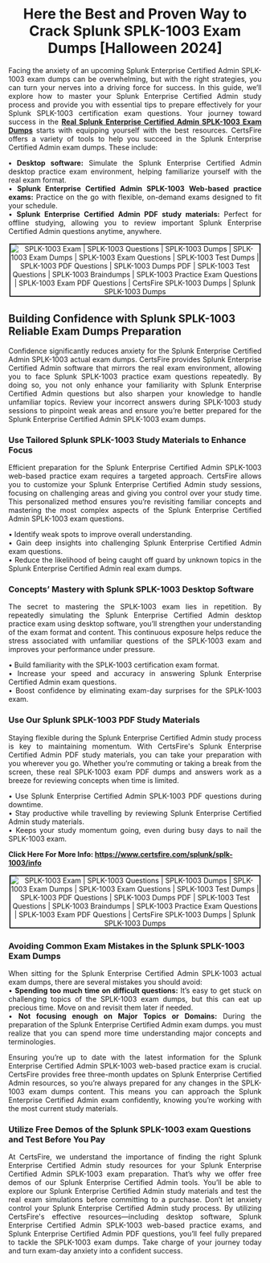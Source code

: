 <h1 style="text-align: center;"><strong>Here the Best and Proven Way to Crack Splunk SPLK-1003 Exam Dumps [Halloween 2024]</strong></h1>

<p style="text-align: justify;">Facing the anxiety of an upcoming Splunk Enterprise Certified Admin SPLK-1003 exam dumps can be overwhelming, but with the right strategies, you can turn your nerves into a driving force for success. In this guide, we’ll explore how to master your Splunk Enterprise Certified Admin study process and provide you with essential tips to prepare effectively for your Splunk SPLK-1003 certification exam questions. Your journey toward success in the <strong><a href="https://www.certsfire.com/splunk/splk-1003/prep">Real Splunk Enterprise Certified Admin SPLK-1003 Exam Dumps</a></strong> starts with equipping yourself with the best resources. CertsFire offers a variety of tools to help you succeed in the Splunk Enterprise Certified Admin exam dumps. These include:</p>

<p style="text-align: justify;"><strong>• Desktop software:</strong> Simulate the Splunk Enterprise Certified Admin desktop practice exam environment, helping familiarize yourself with the real exam format.<br />
• <strong> Splunk Enterprise Certified Admin SPLK-1003 Web-based practice exams:</strong> Practice on the go with flexible, on-demand exams designed to fit your schedule.<br />
• <strong>Splunk Enterprise Certified Admin PDF study materials:</strong> Perfect for offline studying, allowing you to review important Splunk Enterprise Certified Admin questions anytime, anywhere.</p>

<p style="text-align: center;"><img alt="SPLK-1003 Exam | SPLK-1003 Questions | SPLK-1003 Dumps | SPLK-1003 Exam Dumps | SPLK-1003 Exam Questions | SPLK-1003 Test Dumps | SPLK-1003 PDF Questions | SPLK-1003 Dumps PDF | SPLK-1003 Test Questions | SPLK-1003 Braindumps | SPLK-1003 Practice Exam Questions | SPLK-1003 Exam PDF Questions | CertsFire SPLK-1003 Dumps | Splunk SPLK-1003 Dumps" src="https://i.imgur.com/HRf80CO.jpeg" style="border-width: 2px; border-style: solid; margin: 2px;" /></p>

<h2><strong>Building Confidence with Splunk SPLK-1003 Reliable Exam Dumps Preparation </strong></h2>

<p style="text-align: justify;">Confidence significantly reduces anxiety for the Splunk Enterprise Certified Admin SPLK-1003 actual exam dumps. CertsFire provides Splunk Enterprise Certified Admin software that mirrors the real exam environment, allowing you to face Splunk SPLK-1003 practice exam questions repeatedly. By doing so, you not only enhance your familiarity with Splunk Enterprise Certified Admin questions but also sharpen your knowledge to handle unfamiliar topics. Review your incorrect answers during SPLK-1003 study sessions to pinpoint weak areas and ensure you’re better prepared for the Splunk Enterprise Certified Admin SPLK-1003 exam dumps.</p>

<h3><strong>Use Tailored Splunk SPLK-1003 Study Materials to Enhance Focus</strong></h3>

<p style="text-align: justify;">Efficient preparation for the Splunk Enterprise Certified Admin SPLK-1003 web-based practice exam requires a targeted approach. CertsFire allows you to customize your Splunk Enterprise Certified Admin study sessions, focusing on challenging areas and giving you control over your study time. This personalized method ensures you’re revisiting familiar concepts and mastering the most complex aspects of the Splunk Enterprise Certified Admin SPLK-1003 exam questions.</p>

<p style="text-align: justify;">• Identify weak spots to improve overall understanding.<br />
• Gain deep insights into challenging Splunk Enterprise Certified Admin exam questions.<br />
• Reduce the likelihood of being caught off guard by unknown topics in the Splunk Enterprise Certified Admin real exam dumps.</p>

<h3><strong>Concepts’ Mastery with Splunk SPLK-1003 Desktop Software</strong></h3>

<p style="text-align: justify;">The secret to mastering the SPLK-1003 exam lies in repetition. By repeatedly simulating the Splunk Enterprise Certified Admin desktop practice exam using desktop software, you’ll strengthen your understanding of the exam format and content. This continuous exposure helps reduce the stress associated with unfamiliar questions of the SPLK-1003 exam and improves your performance under pressure.</p>

<p style="text-align: justify;">• Build familiarity with the SPLK-1003 certification exam format.<br />
• Increase your speed and accuracy in answering Splunk Enterprise Certified Admin exam questions.<br />
• Boost confidence by eliminating exam-day surprises for the SPLK-1003 exam.</p>

<h3><strong>Use Our Splunk SPLK-1003 PDF Study Materials</strong></h3>

<p style="text-align: justify;">Staying flexible during the Splunk Enterprise Certified Admin study process is key to maintaining momentum. With CertsFire's Splunk Enterprise Certified Admin PDF study materials, you can take your preparation with you wherever you go. Whether you’re commuting or taking a break from the screen, these real SPLK-1003 exam PDF dumps and answers work as a breeze for reviewing concepts when time is limited.</p>

<p style="text-align: justify;">• Use Splunk Enterprise Certified Admin SPLK-1003 PDF questions during downtime.<br />
• Stay productive while travelling by reviewing Splunk Enterprise Certified Admin study materials.<br />
• Keeps your study momentum going, even during busy days to nail the SPLK-1003 exam.</p>

<p><strong>Click Here For More Info: <a href="https://www.certsfire.com/splunk/splk-1003/info">https://www.certsfire.com/splunk/splk-1003/info</a></strong></p>

<p style="text-align: center;"><img alt="SPLK-1003 Exam | SPLK-1003 Questions | SPLK-1003 Dumps | SPLK-1003 Exam Dumps | SPLK-1003 Exam Questions | SPLK-1003 Test Dumps | SPLK-1003 PDF Questions | SPLK-1003 Dumps PDF | SPLK-1003 Test Questions | SPLK-1003 Braindumps | SPLK-1003 Practice Exam Questions | SPLK-1003 Exam PDF Questions | CertsFire SPLK-1003 Dumps | Splunk SPLK-1003 Dumps" src="https://i.imgur.com/PTeSG9a.jpeg" style="border-width: 2px; border-style: solid; margin: 2px;" /></p>

<h3><strong>Avoiding Common Exam Mistakes in the Splunk SPLK-1003 Exam Dumps</strong></h3>

<p style="text-align: justify;">When sitting for the Splunk Enterprise Certified Admin SPLK-1003 actual exam dumps, there are several mistakes you should avoid:<br />
• <strong>Spending too much time on difficult questions:</strong> It’s easy to get stuck on challenging topics of the SPLK-1003 exam dumps, but this can eat up precious time. Move on and revisit them later if needed.<br />
• <strong>Not focusing enough on Major Topics or Domains:</strong> During the preparation of the Splunk Enterprise Certified Admin exam dumps. you must realize that you can spend more time understanding major concepts and terminologies.</p>

<p style="text-align: justify;">Ensuring you’re up to date with the latest information for the Splunk Enterprise Certified Admin SPLK-1003 web-based practice exam is crucial. CertsFire provides free three-month updates on Splunk Enterprise Certified Admin resources, so you’re always prepared for any changes in the SPLK-1003 exam dumps content. This means you can approach the Splunk Enterprise Certified Admin exam confidently, knowing you’re working with the most current study materials.</p>

<h3><strong>Utilize Free Demos of the Splunk SPLK-1003 exam Questions and Test Before You Pay</strong></h3>

<p style="text-align: justify;">At CertsFire, we understand the importance of finding the right Splunk Enterprise Certified Admin study resources for your Splunk Enterprise Certified Admin SPLK-1003 exam preparation. That’s why we offer free demos of our Splunk Enterprise Certified Admin tools. You’ll be able to explore our Splunk Enterprise Certified Admin study materials and test the real exam simulations before committing to a purchase. Don’t let anxiety control your Splunk Enterprise Certified Admin study process. By utilizing CertsFire's effective resources—including desktop software, Splunk Enterprise Certified Admin SPLK-1003 web-based practice exams, and Splunk Enterprise Certified Admin PDF questions, you’ll feel fully prepared to tackle the SPLK-1003 exam dumps. Take charge of your journey today and turn exam-day anxiety into a confident success.</p>
